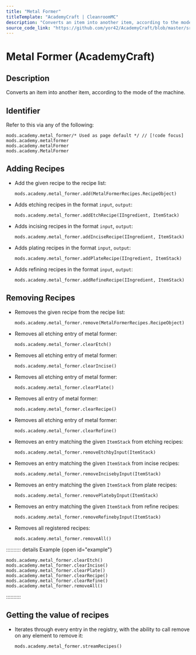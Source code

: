 ```yaml
---
title: "Metal Former"
titleTemplate: "AcademyCraft | CleanroomMC"
description: "Converts an item into another item, according to the mode of the machine."
source_code_link: "https://github.com/yor42/AcademyCraft/blob/master/src/main/java/cn/academy/support/groovyscript/modules/MetalFormer.java"
---
```


# Metal Former (AcademyCraft)

## Description

Converts an item into another item, according to the mode of the machine.

## Identifier

Refer to this via any of the following:

```groovy:no-line-numbers {1}
mods.academy.metal_former/* Used as page default */ // [!code focus]
mods.academy.metalformer
mods.academy.metalFormer
mods.academy.MetalFormer
```


## Adding Recipes

- Add the given recipe to the recipe list:

    ```groovy:no-line-numbers
    mods.academy.metal_former.add(MetalFormerRecipes.RecipeObject)
    ```

- Adds etching recipes in the format `input`, `output`:

    ```groovy:no-line-numbers
    mods.academy.metal_former.addEtchRecipe(IIngredient, ItemStack)
    ```

- Adds incising recipes in the format `input`, `output`:

    ```groovy:no-line-numbers
    mods.academy.metal_former.addInciseRecipe(IIngredient, ItemStack)
    ```

- Adds plating recipes in the format `input`, `output`:

    ```groovy:no-line-numbers
    mods.academy.metal_former.addPlateRecipe(IIngredient, ItemStack)
    ```

- Adds refining recipes in the format `input`, `output`:

    ```groovy:no-line-numbers
    mods.academy.metal_former.addRefineRecipe(IIngredient, ItemStack)
    ```


## Removing Recipes

- Removes the given recipe from the recipe list:

    ```groovy:no-line-numbers
    mods.academy.metal_former.remove(MetalFormerRecipes.RecipeObject)
    ```

- Removes all etching entry of metal former:

    ```groovy:no-line-numbers
    mods.academy.metal_former.clearEtch()
    ```

- Removes all etching entry of metal former:

    ```groovy:no-line-numbers
    mods.academy.metal_former.clearIncise()
    ```

- Removes all etching entry of metal former:

    ```groovy:no-line-numbers
    mods.academy.metal_former.clearPlate()
    ```

- Removes all entry of metal former:

    ```groovy:no-line-numbers
    mods.academy.metal_former.clearRecipe()
    ```

- Removes all etching entry of metal former:

    ```groovy:no-line-numbers
    mods.academy.metal_former.clearRefine()
    ```

- Removes an entry matching the given `ItemStack` from etching recipes:

    ```groovy:no-line-numbers
    mods.academy.metal_former.removeEtchbyInput(ItemStack)
    ```

- Removes an entry matching the given `ItemStack` from incise recipes:

    ```groovy:no-line-numbers
    mods.academy.metal_former.removeIncisebyInput(ItemStack)
    ```

- Removes an entry matching the given `ItemStack` from plate recipes:

    ```groovy:no-line-numbers
    mods.academy.metal_former.removePlatebyInput(ItemStack)
    ```

- Removes an entry matching the given `ItemStack` from refine recipes:

    ```groovy:no-line-numbers
    mods.academy.metal_former.removeRefinebyInput(ItemStack)
    ```

- Removes all registered recipes:

    ```groovy:no-line-numbers
    mods.academy.metal_former.removeAll()
    ```

:::::::::: details Example {open id="example"}
```groovy:no-line-numbers
mods.academy.metal_former.clearEtch()
mods.academy.metal_former.clearIncise()
mods.academy.metal_former.clearPlate()
mods.academy.metal_former.clearRecipe()
mods.academy.metal_former.clearRefine()
mods.academy.metal_former.removeAll()
```

::::::::::

## Getting the value of recipes

- Iterates through every entry in the registry, with the ability to call remove on any element to remove it:

    ```groovy:no-line-numbers
    mods.academy.metal_former.streamRecipes()
    ```
